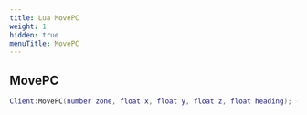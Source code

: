 ```yaml
---
title: Lua MovePC
weight: 1
hidden: true
menuTitle: MovePC
---
```

## MovePC
```lua
Client:MovePC(number zone, float x, float y, float z, float heading); -- void
```